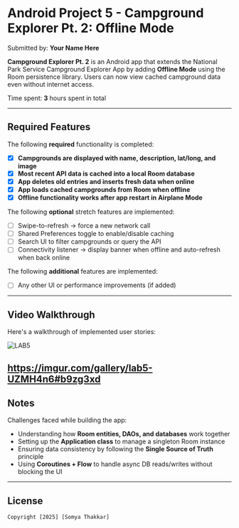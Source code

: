 # Android Project 5 - Campground Explorer Pt. 2: Offline Mode

Submitted by: **Your Name Here**

**Campground Explorer Pt. 2** is an Android app that extends the National Park Service Campground Explorer App by adding **Offline Mode** using the Room persistence library. Users can now view cached campground data even without internet access.

Time spent: **3** hours spent in total

---

## Required Features

The following **required** functionality is completed:

- [x] **Campgrounds are displayed with name, description, lat/long, and image**
- [x] **Most recent API data is cached into a local Room database**
- [x] **App deletes old entries and inserts fresh data when online**
- [x] **App loads cached campgrounds from Room when offline**
- [x] **Offline functionality works after app restart in Airplane Mode**

The following **optional** stretch features are implemented:

- [ ] Swipe-to-refresh → force a new network call  
- [ ] Shared Preferences toggle to enable/disable caching  
- [ ] Search UI to filter campgrounds or query the API  
- [ ] Connectivity listener → display banner when offline and auto-refresh when back online  

The following **additional** features are implemented:

* [ ] Any other UI or performance improvements (if added)

---

## Video Walkthrough

Here's a walkthrough of implemented user stories:

![LAB5](https://github.com/user-attachments/assets/496fc0b1-0ff8-4b76-9724-a7dd6826e8b7)

https://imgur.com/gallery/lab5-UZMH4n6#b9zg3xd
---

## Notes

Challenges faced while building the app:  
- Understanding how **Room entities, DAOs, and databases** work together  
- Setting up the **Application class** to manage a singleton Room instance  
- Ensuring data consistency by following the **Single Source of Truth** principle  
- Using **Coroutines + Flow** to handle async DB reads/writes without blocking the UI  

---

## License

    Copyright [2025] [Somya Thakkar]

    

